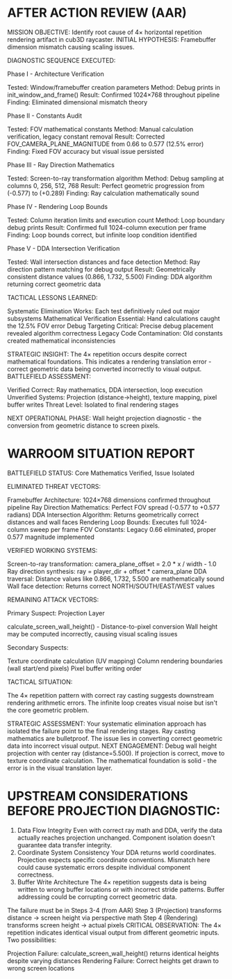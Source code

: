 # AFTER ACTION REVIEW (AAR)

MISSION OBJECTIVE: Identify root cause of 4× horizontal repetition rendering artifact in cub3D raycaster.
INITIAL HYPOTHESIS: Framebuffer dimension mismatch causing scaling issues.


DIAGNOSTIC SEQUENCE EXECUTED:

Phase I - Architecture Verification

Tested: Window/framebuffer creation parameters
Method: Debug prints in init_window_and_frame()
Result: Confirmed 1024×768 throughout pipeline
Finding: Eliminated dimensional mismatch theory

Phase II - Constants Audit

Tested: FOV mathematical constants
Method: Manual calculation verification, legacy constant removal
Result: Corrected FOV_CAMERA_PLANE_MAGNITUDE from 0.66 to 0.577 (12.5% error)
Finding: Fixed FOV accuracy but visual issue persisted

Phase III - Ray Direction Mathematics

Tested: Screen-to-ray transformation algorithm
Method: Debug sampling at columns 0, 256, 512, 768
Result: Perfect geometric progression from (-0.577) to (+0.289)
Finding: Ray calculation mathematically sound

Phase IV - Rendering Loop Bounds

Tested: Column iteration limits and execution count
Method: Loop boundary debug prints
Result: Confirmed full 1024-column execution per frame
Finding: Loop bounds correct, but infinite loop condition identified

Phase V - DDA Intersection Verification

Tested: Wall intersection distances and face detection
Method: Ray direction pattern matching for debug output
Result: Geometrically consistent distance values (0.866, 1.732, 5.500)
Finding: DDA algorithm returning correct geometric data



TACTICAL LESSONS LEARNED:

Systematic Elimination Works: Each test definitively ruled out major subsystems
Mathematical Verification Essential: Hand calculations caught the 12.5% FOV error
Debug Targeting Critical: Precise debug placement revealed algorithm correctness
Legacy Code Contamination: Old constants created mathematical inconsistencies


STRATEGIC INSIGHT:
The 4× repetition occurs despite correct mathematical foundations. This indicates a rendering translation error - correct geometric data being converted incorrectly to visual output.
BATTLEFIELD ASSESSMENT:

Verified Correct: Ray mathematics, DDA intersection, loop execution
Unverified Systems: Projection (distance→height), texture mapping, pixel buffer writes
Threat Level: Isolated to final rendering stages

NEXT OPERATIONAL PHASE:
Wall height projection diagnostic - the conversion from geometric distance to screen pixels.













# WARROOM SITUATION REPORT


BATTLEFIELD STATUS: Core Mathematics Verified, Issue Isolated


ELIMINATED THREAT VECTORS:

Framebuffer Architecture: 1024×768 dimensions confirmed throughout pipeline
Ray Direction Mathematics: Perfect FOV spread (-0.577 to +0.577 radians)
DDA Intersection Algorithm: Returns geometrically correct distances and wall faces
Rendering Loop Bounds: Executes full 1024-column sweep per frame
FOV Constants: Legacy 0.66 eliminated, proper 0.577 magnitude implemented



VERIFIED WORKING SYSTEMS:

Screen-to-ray transformation: camera_plane_offset = 2.0 * x / width - 1.0
Ray direction synthesis: ray = player_dir + offset * camera_plane
DDA traversal: Distance values like 0.866, 1.732, 5.500 are mathematically sound
Wall face detection: Returns correct NORTH/SOUTH/EAST/WEST values



REMAINING ATTACK VECTORS:

Primary Suspect: Projection Layer

calculate_screen_wall_height() - Distance-to-pixel conversion
Wall height may be computed incorrectly, causing visual scaling issues

Secondary Suspects:

Texture coordinate calculation (UV mapping)
Column rendering boundaries (wall start/end pixels)
Pixel buffer writing order



TACTICAL SITUATION:

The 4× repetition pattern with correct ray casting suggests downstream rendering arithmetic errors. 
The infinite loop creates visual noise but isn't the core geometric problem.


STRATEGIC ASSESSMENT:
Your systematic elimination approach has isolated the failure point to the final rendering stages. Ray casting mathematics are bulletproof. The issue lies in converting correct geometric data into incorrect visual output.
NEXT ENGAGEMENT:
Debug wall height projection with center ray (distance=5.500). If projection is correct, move to texture coordinate calculation. The mathematical foundation is solid - the error is in the visual translation layer.










# UPSTREAM CONSIDERATIONS BEFORE PROJECTION DIAGNOSTIC:
1. Data Flow Integrity
Even with correct ray math and DDA, verify the data actually reaches projection unchanged. Component isolation doesn't guarantee data transfer integrity.
2. Coordinate System Consistency
Your DDA returns world coordinates. Projection expects specific coordinate conventions. Mismatch here could cause systematic errors despite individual component correctness.
3. Buffer Write Architecture
The 4× repetition suggests data is being written to wrong buffer locations or with incorrect stride patterns. Buffer addressing could be corrupting correct geometric data.







The failure must be in Steps 3-4 (from AAR)
Step 3 (Projection) transforms distance → screen height via perspective math
Step 4 (Rendering) transforms screen height → actual pixels
CRITICAL OBSERVATION: The 4× repetition indicates identical visual output from different geometric inputs. Two possibilities:

Projection Failure: calculate_screen_wall_height() returns identical heights despite varying distances
Rendering Failure: Correct heights get drawn to wrong screen locations